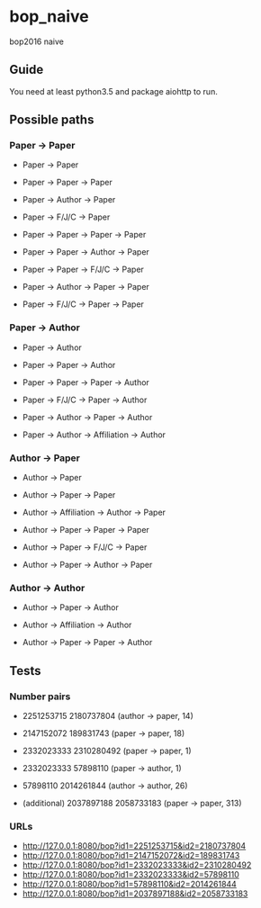 # bop_naive

bop2016 naive

## Guide

You need at least python3.5 and package aiohttp to run.

## Possible paths

### Paper -> Paper

* Paper -> Paper

* Paper -> Paper -> Paper
* Paper -> Author -> Paper
* Paper -> F/J/C -> Paper

* Paper -> Paper -> Paper -> Paper
* Paper -> Paper -> Author -> Paper
* Paper -> Paper -> F/J/C -> Paper
* Paper -> Author -> Paper -> Paper
* Paper -> F/J/C -> Paper -> Paper

### Paper -> Author

* Paper -> Author

* Paper -> Paper -> Author

* Paper -> Paper -> Paper -> Author
* Paper -> F/J/C -> Paper -> Author
* Paper -> Author -> Paper -> Author
* Paper -> Author -> Affiliation -> Author

### Author -> Paper

* Author -> Paper

* Author -> Paper -> Paper

* Author -> Affiliation -> Author -> Paper
* Author -> Paper -> Paper -> Paper
* Author -> Paper -> F/J/C -> Paper
* Author -> Paper -> Author -> Paper

### Author -> Author

* Author -> Paper -> Author
* Author -> Affiliation -> Author

* Author -> Paper -> Paper -> Author

## Tests

### Number pairs

* 2251253715 2180737804 (author -> paper, 14)
* 2147152072 189831743 (paper -> paper, 18)
* 2332023333 2310280492 (paper -> paper, 1)
* 2332023333 57898110 (paper -> author, 1)
* 57898110 2014261844 (author -> author, 26)

* (additional) 2037897188 2058733183 (paper -> paper, 313)

### URLs

* http://127.0.0.1:8080/bop?id1=2251253715&id2=2180737804
* http://127.0.0.1:8080/bop?id1=2147152072&id2=189831743
* http://127.0.0.1:8080/bop?id1=2332023333&id2=2310280492
* http://127.0.0.1:8080/bop?id1=2332023333&id2=57898110
* http://127.0.0.1:8080/bop?id1=57898110&id2=2014261844
* http://127.0.0.1:8080/bop?id1=2037897188&id2=2058733183

